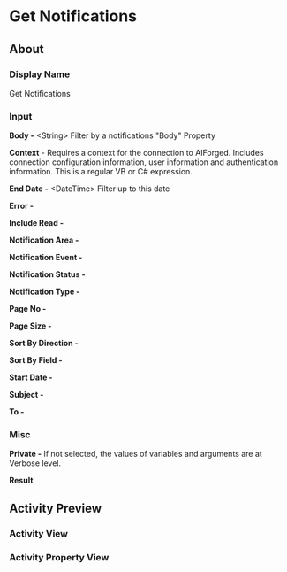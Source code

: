 # Get Notifications

## About

### Display Name

Get Notifications

### Input

**Body -** \<String> Filter by a notifications "Body" Property

**Context** - Requires a context for the connection to AIForged. Includes connection configuration information, user information and authentication information. This is a regular VB or C# expression.

**End Date -** \<DateTime> Filter up to this date

**Error -**

**Include Read -**

**Notification Area -**

**Notification Event -**

**Notification Status -**

**Notification Type -**

**Page No -**

**Page Size -**

**Sort By Direction -**

**Sort By Field -**

**Start Date -**

**Subject -**

**To -**

### Misc

**Private -** If not selected, the values of variables and arguments are at Verbose level.

**Result**

## Activity Preview

### Activity View

### Activity Property View
